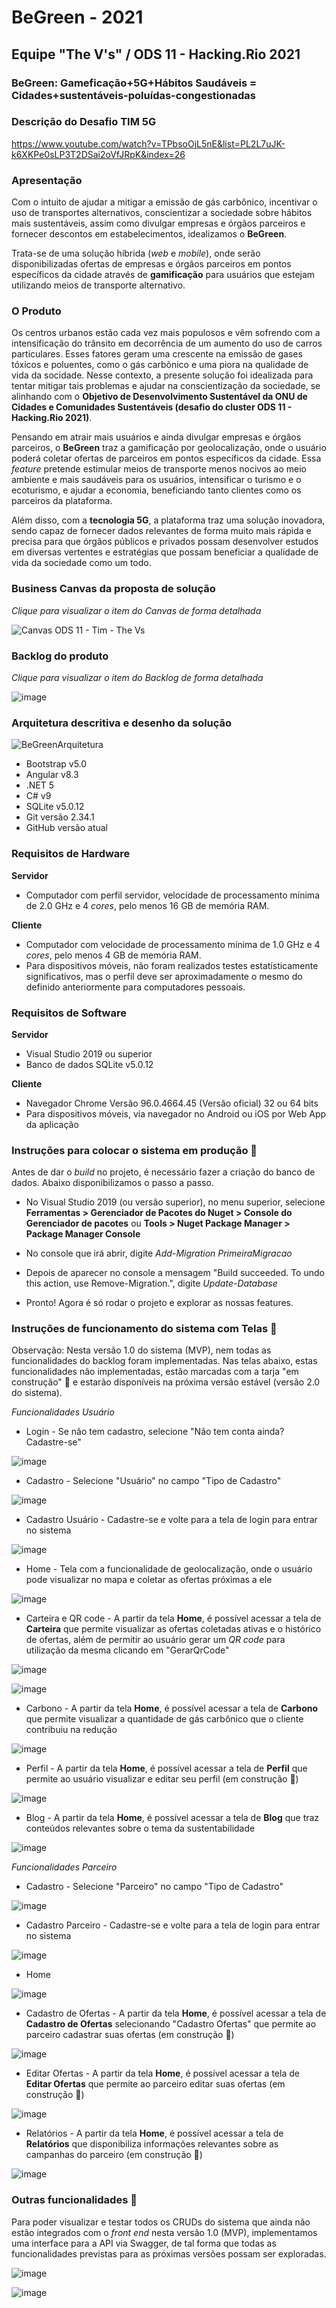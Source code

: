 # BeGreen - 2021
## Equipe "The V's" / ODS 11 - Hacking.Rio 2021
### BeGreen: Gameficação+5G+Hábitos Saudáveis = Cidades+sustentáveis-poluídas-congestionadas
### Descrição do Desafio TIM 5G

https://www.youtube.com/watch?v=TPbsoOjL5nE&list=PL2L7uJK-k6XKPe0sLP3T2DSai2oVfJRpK&index=26

### Apresentação

Com o intuito de ajudar a mitigar a emissão de gás carbônico, incentivar o uso de transportes alternativos, conscientizar a sociedade sobre hábitos mais sustentáveis, assim como divulgar empresas e órgãos parceiros e fornecer descontos em estabelecimentos, idealizamos o **BeGreen**.

Trata-se de uma solução híbrida (*web* e *mobile*), onde serão disponibilizadas ofertas de empresas e órgãos parceiros em pontos específicos da cidade através de **gamificação** para usuários que estejam utilizando meios de transporte alternativo. 

### O Produto

Os centros urbanos estão cada vez mais populosos e vêm sofrendo com a intensificação do trânsito em decorrência de um aumento do uso de carros particulares. Esses fatores geram uma crescente na emissão de gases tóxicos e poluentes, como o gás carbônico e uma piora na qualidade de vida da socidade. Nesse contexto, a presente solução foi idealizada para tentar mitigar tais problemas e ajudar na conscientização da sociedade, se alinhando com o **Objetivo de Desenvolvimento Sustentável da ONU de Cidades e Comunidades Sustentáveis (desafio do cluster ODS 11 - Hacking.Rio 2021)**. 

Pensando em atrair mais usuários e ainda divulgar empresas e órgãos parceiros, o **BeGreen** traz a gamificação por geolocalização, onde o usuário poderá coletar ofertas de parceiros em pontos específicos da cidade. Essa *feature* pretende estimular meios de transporte menos nocivos ao meio ambiente e mais saudáveis para os usuários, intensificar o turismo e o ecoturismo, e ajudar a economia, beneficiando tanto clientes como os parceiros da plataforma.

Além disso, com a **tecnologia 5G**, a plataforma traz uma solução inovadora, sendo capaz de fornecer dados relevantes de forma muito mais rápida e precisa para que órgãos públicos e privados possam desenvolver estudos em diversas vertentes e estratégias que possam beneficiar a qualidade de vida da sociedade como um todo.

### Business Canvas da proposta de solução

*Clique para visualizar o item do Canvas de forma detalhada*

![Canvas ODS 11 - Tim - The Vs](https://user-images.githubusercontent.com/72507215/143767744-1fe7573c-c49a-414c-84f3-c3b80de372fb.jpg)


### Backlog do produto

*Clique para visualizar o item do Backlog de forma detalhada*

![image](https://user-images.githubusercontent.com/72507215/143767701-46477650-4d60-4eac-a7ec-657d80fc3982.png)


### Arquitetura descritiva e desenho da solução

![BeGreenArquitetura](https://user-images.githubusercontent.com/72507215/143767175-ff37f181-eebb-43ba-9716-763234fe9042.jpg)

* Bootstrap v5.0
* Angular v8.3
* .NET 5
* C# v9
* SQLite v5.0.12
* Git versão 2.34.1
* GitHub versão atual

### Requisitos de Hardware

**Servidor**
* Computador com perfil servidor, velocidade de processamento mínima de 2.0 GHz e 4 *cores*, pelo menos 16 GB de memória RAM.

**Cliente**
* Computador com velocidade de processamento mínima de 1.0 GHz e 4 *cores*, pelo menos 4 GB de memória RAM.
* Para dispositivos móveis, não foram realizados testes estatísticamente significativos, mas o perfil deve ser aproximadamente o mesmo do definido anteriormente para computadores pessoais.

### Requisitos de Software

**Servidor**
* Visual Studio 2019 ou superior
* Banco de dados SQLite v5.0.12

**Cliente**
* Navegador Chrome Versão 96.0.4664.45 (Versão oficial) 32 ou 64 bits
* Para dispositivos móveis, via navegador no Android ou iOS por Web App da aplicação

### Instruções para colocar o sistema em produção 📝

Antes de dar o *build* no projeto, é necessário fazer a criação do banco de dados. Abaixo disponibilizamos o passo a passo.

*  No Visual Studio 2019 (ou versão superior), no menu superior, selecione **Ferramentas > Gerenciador de Pacotes do Nuget > Console do Gerenciador de pacotes** ou **Tools > Nuget Package Manager > Package Manager Console** 

*  No console que irá abrir, digite *Add-Migration PrimeiraMigracao* 
*  Depois de aparecer no console a mensagem "Build succeeded. To undo this action, use Remove-Migration.", digite *Update-Database*
*  Pronto! Agora é só rodar o projeto e explorar as nossas features.

### Instruções de funcionamento do sistema com Telas 📝

Observação: Nesta versão 1.0 do sistema (MVP), nem todas as funcionalidades do backlog foram implementadas. Nas telas abaixo, estas funcionalidades não implementadas, estão marcadas com a tarja "em construção" 🔨 e estarão disponíveis na próxima versão estável (versão 2.0 do sistema).

*Funcionalidades Usuário*
* Login - Se não tem cadastro, selecione "Não tem conta ainda? Cadastre-se"

![image](https://user-images.githubusercontent.com/72507215/143768151-f83f0e18-86d1-41e5-a8ec-7c249d3992a8.png)

* Cadastro - Selecione "Usuário" no campo "Tipo de Cadastro"

![image](https://user-images.githubusercontent.com/72507215/143768856-6fe2d7b6-02f9-4377-a2bc-828e18ee22ee.png)

* Cadastro Usuário - Cadastre-se e volte para a tela de login para entrar no sistema

![image](https://user-images.githubusercontent.com/72507215/143769105-e0406199-c234-46c3-b641-ea71bd201bbb.png)

* Home - Tela com a funcionalidade de geolocalização, onde o usuário pode visualizar no mapa e coletar as ofertas próximas a ele

![image](https://user-images.githubusercontent.com/72507215/143769365-e3027853-cc1e-4160-baa9-24198bddeece.png)

* Carteira e QR code - A partir da tela **Home**, é possível acessar a tela de **Carteira** que permite visualizar as ofertas coletadas ativas e o histórico de ofertas, além de permitir ao usuário gerar um *QR code* para utilização da mesma clicando em "GerarQrCode"

![image](https://user-images.githubusercontent.com/72507215/143769503-90727aeb-8cc3-4143-981a-0b842c465156.png)

![image](https://user-images.githubusercontent.com/72507215/143769512-16a82235-aaa0-4ea7-8d0d-383d357dab3a.png)

* Carbono - A partir da tela **Home**, é possível acessar a tela de **Carbono** que permite visualizar a quantidade de gás carbônico que o cliente contribuiu na redução

![image](https://user-images.githubusercontent.com/72507215/143769596-226641fd-e863-423d-9468-f017a931d696.png)

* Perfil - A partir da tela **Home**, é possível acessar a tela de **Perfil** que permite ao usuário visualizar e editar seu perfil (em construção 🔨)

![image](https://user-images.githubusercontent.com/72507215/143769639-208ade2d-63db-4473-90f4-b436ab82a82a.png)

* Blog - A partir da tela **Home**, é possível acessar a tela de **Blog** que traz conteúdos relevantes sobre o tema da sustentabilidade

![image](https://user-images.githubusercontent.com/72507215/143769735-b8fb897a-ed83-419c-814c-08627f5c82d7.png)

*Funcionalidades Parceiro*

* Cadastro - Selecione "Parceiro" no campo "Tipo de Cadastro"

![image](https://user-images.githubusercontent.com/72507215/143768856-6fe2d7b6-02f9-4377-a2bc-828e18ee22ee.png)

* Cadastro Parceiro - Cadastre-se e volte para a tela de login para entrar no sistema

![image](https://user-images.githubusercontent.com/72507215/143769078-c34635a8-be79-485d-9ff4-d80612fc9da8.png)

* Home 

![image](https://user-images.githubusercontent.com/72507215/143770151-59c6fffc-edfd-4dd7-b2ba-cc53eb9e5aba.png)


* Cadastro de Ofertas - A partir da tela **Home**, é possível acessar a tela de **Cadastro de Ofertas** selecionando "Cadastro Ofertas" que permite ao parceiro cadastrar suas ofertas (em construção 🔨)

![image](https://user-images.githubusercontent.com/72507215/143769639-208ade2d-63db-4473-90f4-b436ab82a82a.png)

* Editar Ofertas - A partir da tela **Home**, é possível acessar a tela de **Editar Ofertas** que permite ao parceiro editar suas ofertas (em construção 🔨)

![image](https://user-images.githubusercontent.com/72507215/143769639-208ade2d-63db-4473-90f4-b436ab82a82a.png)

* Relatórios - A partir da tela **Home**, é possível acessar a tela de **Relatórios** que disponibiliza informações relevantes sobre as campanhas do parceiro (em construção 🔨)

![image](https://user-images.githubusercontent.com/72507215/143769639-208ade2d-63db-4473-90f4-b436ab82a82a.png)

### Outras funcionalidades 📝

Para poder visualizar e testar todos os CRUDs do sistema que ainda não estão integrados com o *front end* nesta versão 1.0 (MVP), implementamos uma interface para a API via Swagger, de tal forma que todas as funcionalidades previstas para as próximas versões possam ser exploradas.

![image](https://user-images.githubusercontent.com/72507215/143770530-d1811465-6c07-413d-a5f1-0313e9c9295c.png)

![image](https://user-images.githubusercontent.com/72507215/143770536-00828ed4-c554-4f9b-b173-0814f3072ba3.png)

